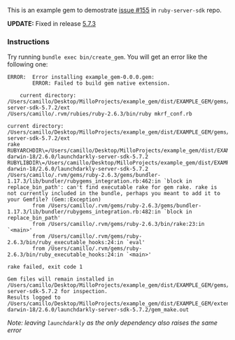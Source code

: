 This is an example gem to demostrate [issue #155](https://github.com/launchdarkly/ruby-server-sdk/issues/155) in `ruby-server-sdk` repo.

**UPDATE:** Fixed in release [5.7.3](https://github.com/launchdarkly/ruby-server-sdk/releases/tag/5.7.3)

### Instructions
Try running `bundle exec bin/create_gem`. You will get an error like the following one:

```
ERROR:  Error installing example_gem-0.0.0.gem:
        ERROR: Failed to build gem native extension.

    current directory: /Users/camillo/Desktop/MilloProjects/example_gem/dist/EXAMPLE_GEM/gems/launchdarkly-server-sdk-5.7.2/ext
/Users/camillo/.rvm/rubies/ruby-2.6.3/bin/ruby mkrf_conf.rb

current directory: /Users/camillo/Desktop/MilloProjects/example_gem/dist/EXAMPLE_GEM/gems/launchdarkly-server-sdk-5.7.2/ext
rake RUBYARCHDIR\=/Users/camillo/Desktop/MilloProjects/example_gem/dist/EXAMPLE_GEM/extensions/x86_64-darwin-18/2.6.0/launchdarkly-server-sdk-5.7.2 RUBYLIBDIR\=/Users/camillo/Desktop/MilloProjects/example_gem/dist/EXAMPLE_GEM/extensions/x86_64-darwin-18/2.6.0/launchdarkly-server-sdk-5.7.2
/Users/camillo/.rvm/gems/ruby-2.6.3/gems/bundler-1.17.3/lib/bundler/rubygems_integration.rb:462:in `block in replace_bin_path': can't find executable rake for gem rake. rake is not currently included in the bundle, perhaps you meant to add it to your Gemfile? (Gem::Exception)
        from /Users/camillo/.rvm/gems/ruby-2.6.3/gems/bundler-1.17.3/lib/bundler/rubygems_integration.rb:482:in `block in replace_bin_path'
        from /Users/camillo/.rvm/gems/ruby-2.6.3/bin/rake:23:in `<main>'
        from /Users/camillo/.rvm/gems/ruby-2.6.3/bin/ruby_executable_hooks:24:in `eval'
        from /Users/camillo/.rvm/gems/ruby-2.6.3/bin/ruby_executable_hooks:24:in `<main>'

rake failed, exit code 1

Gem files will remain installed in /Users/camillo/Desktop/MilloProjects/example_gem/dist/EXAMPLE_GEM/gems/launchdarkly-server-sdk-5.7.2 for inspection.
Results logged to /Users/camillo/Desktop/MilloProjects/example_gem/dist/EXAMPLE_GEM/extensions/x86_64-darwin-18/2.6.0/launchdarkly-server-sdk-5.7.2/gem_make.out
```


_Note: leaving `launchdarkly` as the only dependency also raises the same error_
